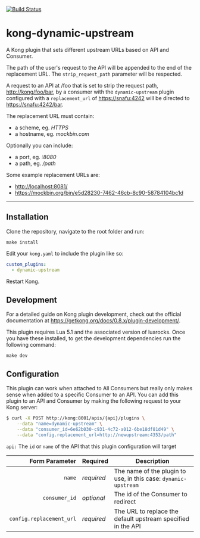 [![Build Status](https://travis-ci.org/nvmlabs/kong-dynamic-upstream.svg?branch=master)](https://travis-ci.org/nvmlabs/kong-dynamic-upstream)

# kong-dynamic-upstream
A Kong plugin that sets different upstream URLs based on API and Consumer.

The path of the user's request to the API will be appended to the end of the replacement URL.
The ```strip_request_path``` parameter will be respected.

A request to an API at /foo that is set to strip the request path, [http://kong/foo/bar](http://kong/foo/bar),
by a consumer with the ```dynamic-upstream``` plugin configured with a ```replacement_url``` of [https://snafu:4242](https://snafu:4242)
will be directed to [https://snafu:4242/bar](https://snafu:4242/bar).

The replacement URL must contain:
- a scheme, eg. _HTTPS_
- a hostname, eg. _mockbin.com_

Optionally you can include:
- a port, eg. _:8080_
- a path, eg. _/path_

Some example replacement URLs are:
- [http://localhost:8081/](http://localhost:8081/)
- https://mockbin.org/bin/e5d28230-7462-46cb-8c90-58784104bc1d

---

## Installation
Clone the repository, navigate to the root folder and run:
```
make install
```

Edit your ```kong.yaml``` to include the plugin like so:
```yaml
custom_plugins:
  - dynamic-upstream
```

Restart Kong.

## Development
For a detailed guide on Kong plugin development, check out the official documentation
at https://getkong.org/docs/0.8.x/plugin-development/.

This plugin requires Lua 5.1 and the associated version of luarocks. Once you have these installed,
to get the development dependencies run the following command:

```
make dev
```

## Configuration
This plugin can work when attached to All Consumers but really only makes sense when added to a specific Consumer to an API. You can add this plugin to an API and Consumer by making the following request to your Kong server:

```bash
$ curl -X POST http://kong:8001/apis/{api}/plugins \
    --data "name=dynamic-upstream" \
    --data "consumer_id=6e62b030-c931-4c72-a012-6be18df81d49" \
    --data "config.replacement_url=http://newupstream:4353/path"
```

```api:``` The ```id``` or ```name``` of the API that this plugin configuration will target

| Form Parameter | Required    | Description |
| --------------:| ----------- | ----------- |
| ```name``` | *required*  | The name of the plugin to use, in this case: ```dynamic-upstream``` |
| ```consumer_id``` | *optional*    | The id of the Consumer to redirect |
| ```config.replacement_url``` | *required*    | The URL to replace the default upstream specified in the API |
